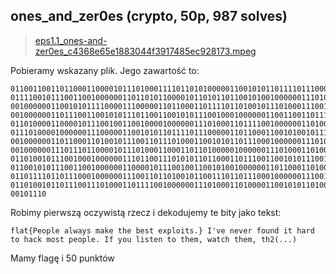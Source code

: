 ## ones_and_zer0es (crypto, 50p, 987 solves)
> [eps1.1_ones-and-zer0es_c4368e65e1883044f3917485ec928173.mpeg](ones-and-zer0es.bin)

Pobieramy wskazany plik. Jego zawartość to:

    01100110011011000110000101110100011110110101000001100101011011110111000001101100011001010010000001100001011011000111011101100001
    01111001011100110010000001101101011000010110101101100101001000000111010001101000011001010010000001100010011001010111001101110100
    00100000011001010111100001110000011011000110111101101001011101000111001100101110011111010010000001001001001001110111011001100101
    00100000011011100110010101110110011001010111001000100000011001100110111101110101011011100110010000100000011010010111010000100000
    01101000011000010111001001100100001000000111010001101111001000000110100001100001011000110110101100100000011011010110111101110011
    01110100001000000111000001100101011011110111000001101100011001010010111000100000010010010110011000100000011110010110111101110101
    00100000011011000110100101110011011101000110010101101110001000000111010001101111001000000111010001101000011001010110110100101100
    00100000011101110110000101110100011000110110100000100000011101000110100001100101011011010010110000100000011101000110100001100101
    01101001011100100010000001110110011101010110110001101110011001010111001001100001011000100110100101101100011010010111010001101001
    01100101011100110010000001100001011100100110010100100000011011000110100101101011011001010010000001100001001000000110111001100101
    01101111011011100010000001110011011010010110011101101110001000000111001101100011011100100110010101110111011001010110010000100000
    01101001011011100111010001101111001000000111010001101000011001010110100101110010001000000110100001100101011000010110010001110011
    00101110

Robimy pierwszą oczywistą rzecz i dekodujemy te bity jako tekst:

    flat{People always make the best exploits.} I've never found it hard to hack most people. If you listen to them, watch them, th2(...)

Mamy flagę i 50 punktów
